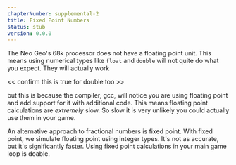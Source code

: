```yaml
---
chapterNumber: supplemental-2
title: Fixed Point Numbers
status: stub
version: 0.0.0
---
```


The Neo Geo's 68k processor does not have a floating point unit. This means using numerical types like `float` and `double` will not quite do what you expect. They will actually work

<< confirm this is true for double too >>

but this is because the compiler, gcc, will notice you are using floating point and add support for it with additional code. This means floating point calculations are _extremely_ slow. So slow it is very unlikely you could actually use them in your game.

An alternative approach to fractional numbers is fixed point. With fixed point, we simulate floating point using integer types. It's not as accurate, but it's significantly faster. Using fixed point calculations in your main game loop is doable.
